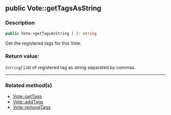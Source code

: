 ## public Vote::getTagsAsString

### Description    

```php
public Vote->getTagsAsString ( ): string
```

Get the registered tags for this Vote.
    

### Return value:   

*(```string```)* List of registered tag as string separated by commas.


---------------------------------------

### Related method(s)      

* [Vote::getTags](/Docs/MethodsReferences/Vote%20Class/public%20Vote--getTags.md)    
* [Vote::addTags](/Docs/MethodsReferences/Vote%20Class/public%20Vote--addTags.md)    
* [Vote::removeTags](/Docs/MethodsReferences/Vote%20Class/public%20Vote--removeTags.md)    
